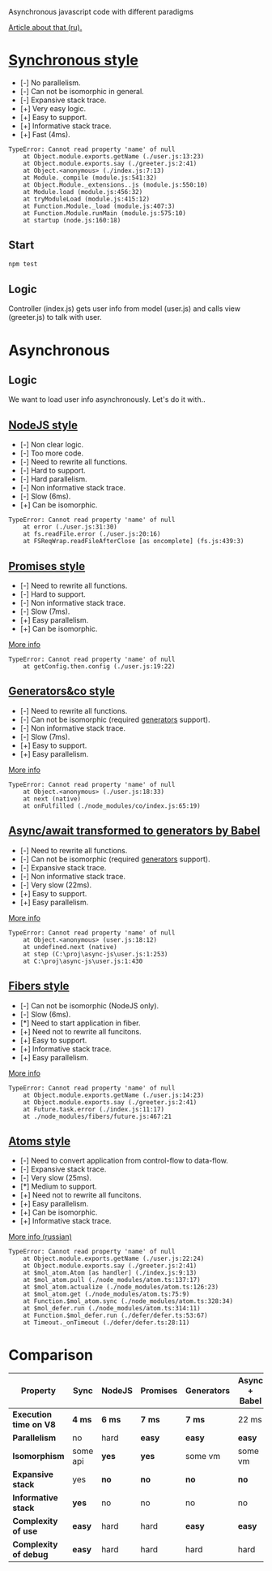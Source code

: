 Asynchronous javascript code with different paradigms

[Article about that (ru).](https://habrahabr.ru/post/307288/)

# [Synchronous style](https://github.com/nin-jin/async-js/compare/sync?diff=unified&name=sync)

* [-] No parallelism.
* [-] Can not be isomorphic in general.
* [-] Expansive stack trace.
* [+] Very easy logic.
* [+] Easy to support.
* [+] Informative stack trace.
* [+] Fast (4ms).

```
TypeError: Cannot read property 'name' of null
    at Object.module.exports.getName (./user.js:13:23)
    at Object.module.exports.say (./greeter.js:2:41)
    at Object.<anonymous> (./index.js:7:13)
    at Module._compile (module.js:541:32)
    at Object.Module._extensions..js (module.js:550:10)
    at Module.load (module.js:456:32)
    at tryModuleLoad (module.js:415:12)
    at Function.Module._load (module.js:407:3)
    at Function.Module.runMain (module.js:575:10)
    at startup (node.js:160:18)
```

## Start
```sh
npm test
```

## Logic

Controller (index.js) gets user info from model (user.js) and calls view (greeter.js) to talk with user.

# Asynchronous

## Logic

We want to load user info asynchronously. Let's do it with..

## [NodeJS style](https://github.com/nin-jin/async-js/compare/sync...async-nodejs)

* [-] Non clear logic.
* [-] Too more code.
* [-] Need to rewrite all functions.
* [-] Hard to support.
* [-] Hard parallelism.
* [-] Non informative stack trace.
* [-] Slow (6ms).
* [+] Can be isomorphic.

```
TypeError: Cannot read property 'name' of null
    at error (./user.js:31:30)
    at fs.readFile.error (./user.js:20:16)
    at FSReqWrap.readFileAfterClose [as oncomplete] (fs.js:439:3)
```

## [Promises style](https://github.com/nin-jin/async-js/compare/sync...async-promises)

* [-] Need to rewrite all functions.
* [-] Hard to support.
* [-] Non informative stack trace.
* [-] Slow (7ms).
* [+] Easy parallelism.
* [+] Can be isomorphic.

[More info](https://learn.javascript.ru/promise)

```
TypeError: Cannot read property 'name' of null
    at getConfig.then.config (./user.js:19:22)
```

## [Generators&co style](https://github.com/nin-jin/async-js/compare/sync...async-generators-co)

* [-] Need to rewrite all functions.
* [-] Can not be isomorphic (required [generators](https://developer.mozilla.org/en-US/docs/Web/JavaScript/Guide/Iterators_and_Generators) support).
* [-] Non informative stack trace.
* [-] Slow (7ms).
* [+] Easy to support.
* [+] Easy parallelism.

[More info](https://www.npmjs.com/package/co)

```
TypeError: Cannot read property 'name' of null
    at Object.<anonymous> (./user.js:18:33)
    at next (native)
    at onFulfilled (./node_modules/co/index.js:65:19)
```

## [Async/await transformed to generators by Babel](https://github.com/nin-jin/async-js/compare/sync...async-await-babel)

* [-] Need to rewrite all functions.
* [-] Can not be isomorphic (required [generators](https://developer.mozilla.org/en-US/docs/Web/JavaScript/Guide/Iterators_and_Generators) support).
* [-] Expansive stack trace.
* [-] Non informative stack trace.
* [-] Very slow (22ms).
* [+] Easy to support.
* [+] Easy parallelism.

[More info](https://babeljs.io/docs/plugins/transform-async-to-generator/)

```
TypeError: Cannot read property 'name' of null
    at Object.<anonymous> (user.js:18:12)
    at undefined.next (native)
    at step (C:\proj\async-js\user.js:1:253)
    at C:\proj\async-js\user.js:1:430
```

## [Fibers style](https://github.com/nin-jin/async-js/compare/sync...async-fibers)

* [-] Can not be isomorphic (NodeJS only).
* [-] Slow (6ms).
* [*] Need to start application in fiber.
* [+] Need not to rewrite all funcitons.
* [+] Easy to support.
* [+] Informative stack trace.
* [+] Easy parallelism.

[More info](https://github.com/laverdet/node-fibers)

```
TypeError: Cannot read property 'name' of null
    at Object.module.exports.getName (./user.js:14:23)
    at Object.module.exports.say (./greeter.js:2:41)
    at Future.task.error (./index.js:11:17)
    at ./node_modules/fibers/future.js:467:21
```

## [Atoms style](https://github.com/nin-jin/async-js/compare/sync...async-atoms)

* [-] Need to convert application from control-flow to data-flow.
* [-] Expansive stack trace.
* [-] Very slow (25ms).
* [*] Medium to support.
* [+] Need not to rewrite all funcitons.
* [+] Easy parallelism.
* [+] Can be isomorphic.
* [+] Informative stack trace.

[More info (russian)](https://habrahabr.ru/post/317360/)

```
TypeError: Cannot read property 'name' of null
    at Object.module.exports.getName (./user.js:22:24)
    at Object.module.exports.say (./greeter.js:2:41)
    at $mol_atom.Atom [as handler] (./index.js:9:13)
    at $mol_atom.pull (./node_modules/atom.ts:137:17)
    at $mol_atom.actualize (./node_modules/atom.ts:126:23)
    at $mol_atom.get (./node_modules/atom.ts:75:9)
    at Function.$mol_atom.sync (./node_modules/atom.ts:328:34)
    at $mol_defer.run (./node_modules/atom.ts:314:11)
    at Function.$mol_defer.run (./defer/defer.ts:53:67)
    at Timeout._onTimeout (./defer/defer.ts:28:11)
```

# Comparison

| Property                 | Sync     | NodeJS   | Promises | Generators | Async + Babel | Fibers   | Atoms
|--------------------------|----------|----------|----------|------------|---------------|----------|------
| **Execution time on V8** | **4 ms** | **6 ms** | **7 ms** | **7 ms**   | 22 ms         | **6 ms** | 25 ms
| **Parallelism**          | no       | hard     | **easy** | **easy**   | **easy**      | **easy** | **easy**
| **Isomorphism**          | some api | **yes**  | **yes**  | some vm    | some vm       | no       | **yes**
| **Expansive stack**      | yes      | **no**   | **no**   | **no**     | **no**        | **no**   | yes
| **Informative stack**    | **yes**  | no       | no       | no         | no            | **yes**  | **yes**
| **Complexity of use**    | **easy** | hard     | hard     | **easy**   | **easy**      | **easy** | **easy**
| **Complexity of debug**  | **easy** | hard     | hard     | hard       | hard          | **easy** | **easy**   
